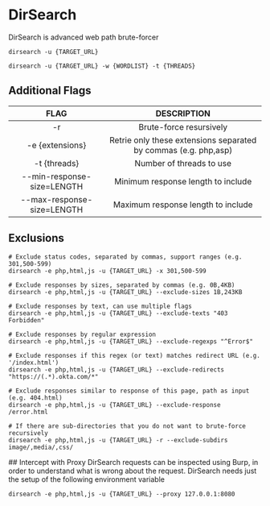 # DirSearch
DirSearch is advanced web path brute-forcer

```console
dirsearch -u {TARGET_URL}

dirsearch -u {TARGET_URL} -w {WORDLIST} -t {THREADS}

```

## Additional Flags
| FLAG | DESCRIPTION | 
| :------------: | :------------: | 
| -r | Brute-force resursively |
| -e {extensions} | Retrie only these extensions separated by commas (e.g. php,asp) |
| -t {threads} | Number of threads to use | 
| --min-response-size=LENGTH | Minimum response length to include |
| --max-response-size=LENGTH | Maximum response length to include |

## Exclusions

```console
# Exclude status codes, separated by commas, support ranges (e.g. 301,500-599)
dirsearch -e php,html,js -u {TARGET_URL} -x 301,500-599

# Exclude responses by sizes, separated by commas (e.g. 0B,4KB)
dirsearch -e php,html,js -u {TARGET_URL} --exclude-sizes 1B,243KB

# Exclude responses by text, can use multiple flags
dirsearch -e php,html,js -u {TARGET_URL} --exclude-texts "403 Forbidden"

# Exclude responses by regular expression
dirsearch -e php,html,js -u {TARGET_URL} --exclude-regexps "^Error$"

# Exclude responses if this regex (or text) matches redirect URL (e.g. '/index.html')
dirsearch -e php,html,js -u {TARGET_URL} --exclude-redirects "https://(.*).okta.com/*"

# Exclude responses similar to response of this page, path as input (e.g. 404.html)
dirsearch -e php,html,js -u {TARGET_URL} --exclude-response /error.html

# If there are sub-directories that you do not want to brute-force recursively
dirsearch -e php,html,js -u {TARGET_URL} -r --exclude-subdirs image/,media/,css/
```


## Intercept with Proxy
DirSearch requests can be inspected using Burp, in order to understand what is wrong about the request.
DirSearch needs just the setup of the following environment variable

```console
dirsearch -e php,html,js -u {TARGET_URL} --proxy 127.0.0.1:8080
```
